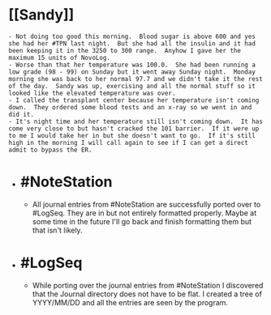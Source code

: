 # [[Sandy]]
	- Not doing too good this morning.  Blood sugar is above 600 and yes she had her #TPN last night.  But she had all the insulin and it had been keeping it in the 3250 to 300 range.  Anyhow I gave her the maximum 15 units of NovoLog.
	- Worse than that her temperature was 100.0.  She had been running a low grade (98 - 99) on Sunday but it went away Sunday night.  Monday morning she was back to her normal 97.7 and we didn't take it the rest of the day.  Sandy was up, exercising and all the normal stuff so it looked like the elevated temperature was over.
	- I called the transplant center because her temperature isn't coming down.  They ordered some blood tests and an x-ray so we went in and did it.
	- It's night time and her temperature still isn't coming down.  It has come very close to but hasn't cracked the 101 barrier.  If it were up to me I would take her in but she doesn't want to go.  If it's still high in the morning I will call again to see if I can get a direct admit to bypass the ER.
- # #NoteStation
	- All journal entries from #NoteStation are successfully ported over to #LogSeq.  They are in but not entirely formatted properly.  Maybe at some time in the future I'll go back and finish formatting them but that isn't likely.
- # #LogSeq
	- While porting over the journal entries from #NoteStation I discovered that the Journal directory does not have to be flat.  I created a tree of YYYY/MM/DD and all the entries are seen by the program.